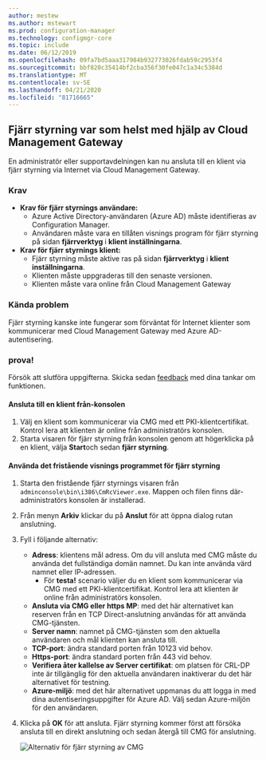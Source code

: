 ```yaml
---
author: mestew
ms.author: mstewart
ms.prod: configuration-manager
ms.technology: configmgr-core
ms.topic: include
ms.date: 06/12/2019
ms.openlocfilehash: 09fa7bd5aaa317984b932773026fdab59c2953f4
ms.sourcegitcommit: bbf820c35414bf2cba356f30fe047c1a34c5384d
ms.translationtype: MT
ms.contentlocale: sv-SE
ms.lasthandoff: 04/21/2020
ms.locfileid: "81716665"
---
```

## <a name="remote-control-anywhere-using-cloud-management-gateway"></a>Fjärr styrning var som helst med hjälp av Cloud Management Gateway
<!--4575930-->
En administratör eller supportavdelningen kan nu ansluta till en klient via fjärr styrning via Internet via Cloud Management Gateway.

### <a name="prerequisites"></a>Krav

- **Krav för fjärr styrnings användare:**
   - Azure Active Directory-användaren (Azure AD) måste identifieras av Configuration Manager.
   - Användaren måste vara en tillåten visnings program för fjärr styrning på sidan **fjärrverktyg** i **klient inställningarna**.
- **Krav för fjärr styrnings klient:**
   - Fjärr styrning måste aktive ras på sidan **fjärrverktyg** i **klient inställningarna**.
   - Klienten måste uppgraderas till den senaste versionen.
   - Klienten måste vara online från Cloud Management Gateway

### <a name="known-issues"></a>Kända problem

Fjärr styrning kanske inte fungerar som förväntat för Internet klienter som kommunicerar med Cloud Management Gateway med Azure AD-autentisering.

### <a name="try-it-out"></a>prova!

Försök att slutföra uppgifterna. Skicka sedan [feedback](../../../../understand/find-help.md#product-feedback) med dina tankar om funktionen.

#### <a name="connect-to-a-client-from-the-console"></a>Ansluta till en klient från-konsolen

1. Välj en klient som kommunicerar via CMG med ett PKI-klientcertifikat. Kontrol lera att klienten är online från administratörs konsolen. 
1. Starta visaren för fjärr styrning från konsolen genom att högerklicka på en klient, välja **Start**och sedan **fjärr styrning**.


#### <a name="use-the-standalone-remote-control-viewer"></a>Använda det fristående visnings programmet för fjärr styrning

1. Starta den fristående fjärr styrnings visaren från `adminconsole\bin\i386\CmRcViewer.exe`. Mappen och filen finns där-administratörs konsolen är installerad.
1. Från menyn **Arkiv** klickar du på **Anslut** för att öppna dialog rutan anslutning.
1. Fyll i följande alternativ:
   - **Adress**: klientens mål adress. Om du vill ansluta med CMG måste du använda det fullständiga domän namnet. Du kan inte använda värd namnet eller IP-adressen.
       - För **testa!** scenario väljer du en klient som kommunicerar via CMG med ett PKI-klientcertifikat. Kontrol lera att klienten är online från administratörs konsolen.  
   - **Ansluta via CMG eller https MP**: med det här alternativet kan reserven från en TCP Direct-anslutning användas för att använda CMG-tjänsten.
   - **Server namn**: namnet på CMG-tjänsten som den aktuella användaren och mål klienten kan ansluta till.
   - **TCP-port**: ändra standard porten från 10123 vid behov.
   - **Https-port**: ändra standard porten från 443 vid behov.
   - **Verifiera åter kallelse av Server certifikat**: om platsen för CRL-DP inte är tillgänglig för den aktuella användaren inaktiverar du det här alternativet för testning.
   - **Azure-miljö**: med det här alternativet uppmanas du att logga in med dina autentiseringsuppgifter för Azure AD. Välj sedan Azure-miljön för den användaren.
1. Klicka på **OK** för att ansluta. Fjärr styrning kommer först att försöka ansluta till en direkt anslutning och sedan återgå till CMG för anslutning. 


    ![Alternativ för fjärr styrning av CMG](../../media/4575930-remote-control-cmg.png)
